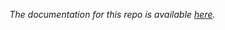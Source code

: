 *The documentation for this repo is available [here](https://github.com/plogacev/case_studies/time_series_analysis_1).*


